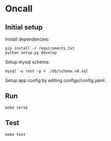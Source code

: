 Oncall
======

Initial setup
-------------

Install dependencies:

```
pip install -r requirements.txt
python setup.py develop
```

Setup mysql schema:

```
mysql -u root -p < ./db/schema.v0.sql
```

Setup app config by editing configs/config.yaml.


Run
---

```
make serve
```


Test
---

```
make test
```
